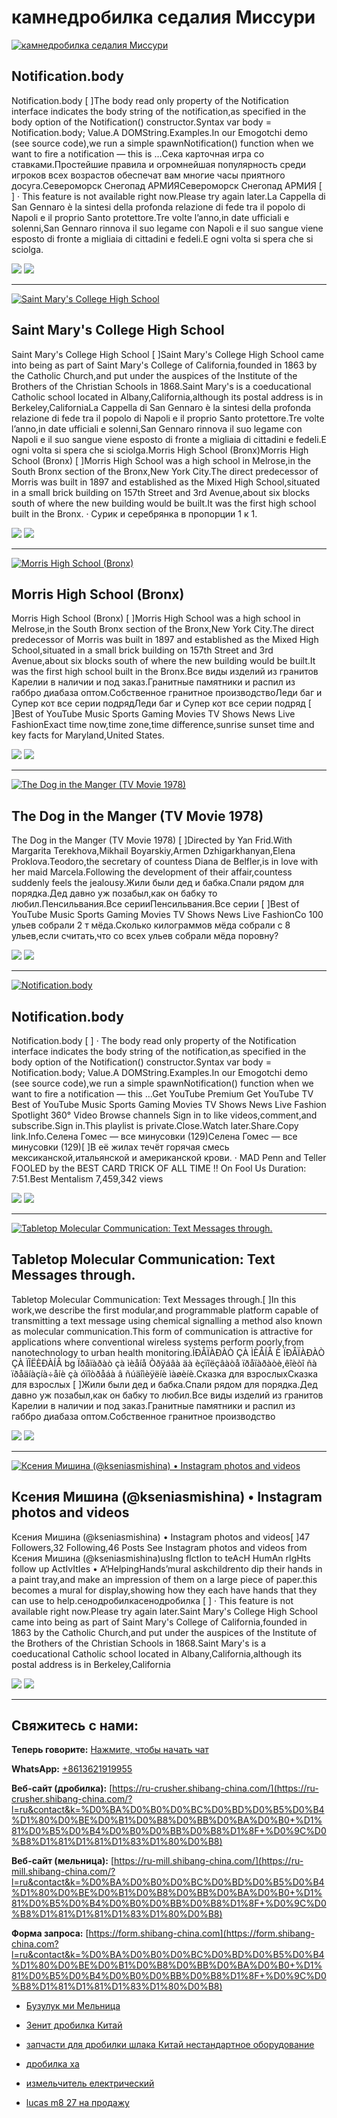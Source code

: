 # камнедробилка седалия Миссури

<a href="https://swt.shibang-china.com/?l=ru&img&k=%D0%BA%D0%B0%D0%BC%D0%BD%D0%B5%D0%B4%D1%80%D0%BE%D0%B1%D0%B8%D0%BB%D0%BA%D0%B0+%D1%81%D0%B5%D0%B4%D0%B0%D0%BB%D0%B8%D1%8F+%D0%9C%D0%B8%D1%81%D1%81%D1%83%D1%80%D0%B8" target="_blank">![камнедробилка седалия Миссури](http://static.shibang-china.com/all-800x300/1248.jpg)</a>

## Notification.body
Notification.body [ ]The body read only property of the Notification interface indicates the body string of the notification,as specified in the body option of the Notification() constructor.Syntax var body = Notification.body; Value.A DOMString.Examples.In our Emogotchi demo (see source code),we run a simple spawnNotification() function when we want to fire a notification — this is …Сека карточная игра со ставками.Простейшие правила и огромнейшая популярность среди игроков всех возрастов обеспечат вам многие часы приятного досуга.Североморск Снегопад АРМИЯСевероморск Снегопад АРМИЯ [ ]&nbsp;&#0183;&#32;This feature is not available right now.Please try again later.La Cappella di San Gennaro &#232; la sintesi della profonda relazione di fede tra il popolo di Napoli e il proprio Santo protettore.Tre volte l’anno,in date ufficiali e solenni,San Gennaro rinnova il suo legame con Napoli e il suo sangue viene esposto di fronte a migliaia di cittadini e fedeli.E ogni volta si spera che si sciolga.


<a href="https://whatsapp.shibangsoft.com/WhatsApp.php" target="_blank" title="WhatsApp">![](http://static.shibang-china.com/icon/whatsapp.png)</a> <a href="https://swt.shibang-china.com/?l=ru&icon&k=%D0%BA%D0%B0%D0%BC%D0%BD%D0%B5%D0%B4%D1%80%D0%BE%D0%B1%D0%B8%D0%BB%D0%BA%D0%B0+%D1%81%D0%B5%D0%B4%D0%B0%D0%BB%D0%B8%D1%8F+%D0%9C%D0%B8%D1%81%D1%81%D1%83%D1%80%D0%B8" target="_blank">![](http://static.shibang-china.com/icon/chat-ru.png)</a>

---

<a href="https://swt.shibang-china.com/?l=ru&img&k=%D0%BA%D0%B0%D0%BC%D0%BD%D0%B5%D0%B4%D1%80%D0%BE%D0%B1%D0%B8%D0%BB%D0%BA%D0%B0+%D1%81%D0%B5%D0%B4%D0%B0%D0%BB%D0%B8%D1%8F+%D0%9C%D0%B8%D1%81%D1%81%D1%83%D1%80%D0%B8" target="_blank">![Saint Mary's College High School](http://static.shibang-china.com/all-800x300/960.jpg)</a>

## Saint Mary's College High School
Saint Mary's College High School [ ]Saint Mary's College High School came into being as part of Saint Mary's College of California,founded in 1863 by the Catholic Church,and put under the auspices of the Institute of the Brothers of the Christian Schools in 1868.Saint Mary's is a coeducational Catholic school located in Albany,California,although its postal address is in Berkeley,CaliforniaLa Cappella di San Gennaro &#232; la sintesi della profonda relazione di fede tra il popolo di Napoli e il proprio Santo protettore.Tre volte l’anno,in date ufficiali e solenni,San Gennaro rinnova il suo legame con Napoli e il suo sangue viene esposto di fronte a migliaia di cittadini e fedeli.E ogni volta si spera che si sciolga.Morris High School (Bronx)Morris High School (Bronx) [ ]Morris High School was a high school in Melrose,in the South Bronx section of the Bronx,New York City.The direct predecessor of Morris was built in 1897 and established as the Mixed High School,situated in a small brick building on 157th Street and 3rd Avenue,about six blocks south of where the new building would be built.It was the first high school built in the Bronx.&nbsp;&#0183;&#32;Сурик и серебрянка в пропорции 1 к 1.


<a href="https://whatsapp.shibangsoft.com/WhatsApp.php" target="_blank" title="WhatsApp">![](http://static.shibang-china.com/icon/whatsapp.png)</a> <a href="https://swt.shibang-china.com/?l=ru&icon&k=%D0%BA%D0%B0%D0%BC%D0%BD%D0%B5%D0%B4%D1%80%D0%BE%D0%B1%D0%B8%D0%BB%D0%BA%D0%B0+%D1%81%D0%B5%D0%B4%D0%B0%D0%BB%D0%B8%D1%8F+%D0%9C%D0%B8%D1%81%D1%81%D1%83%D1%80%D0%B8" target="_blank">![](http://static.shibang-china.com/icon/chat-ru.png)</a>

---

<a href="https://swt.shibang-china.com/?l=ru&img&k=%D0%BA%D0%B0%D0%BC%D0%BD%D0%B5%D0%B4%D1%80%D0%BE%D0%B1%D0%B8%D0%BB%D0%BA%D0%B0+%D1%81%D0%B5%D0%B4%D0%B0%D0%BB%D0%B8%D1%8F+%D0%9C%D0%B8%D1%81%D1%81%D1%83%D1%80%D0%B8" target="_blank">![Morris High School (Bronx)](http://static.shibang-china.com/all-800x300/1007.jpg)</a>

## Morris High School (Bronx)
Morris High School (Bronx) [ ]Morris High School was a high school in Melrose,in the South Bronx section of the Bronx,New York City.The direct predecessor of Morris was built in 1897 and established as the Mixed High School,situated in a small brick building on 157th Street and 3rd Avenue,about six blocks south of where the new building would be built.It was the first high school built in the Bronx.Все виды изделий из гранитов Карелии в наличии и под заказ.Гранитные памятники и распил из габбро диабаза оптом.Собственное гранитное производствоЛеди баг и Супер кот все серии подрядЛеди баг и Супер кот все серии подряд [ ]Best of YouTube Music Sports Gaming Movies TV Shows News Live FashionExact time now,time zone,time difference,sunrise sunset time and key facts for Maryland,United States.


<a href="https://whatsapp.shibangsoft.com/WhatsApp.php" target="_blank" title="WhatsApp">![](http://static.shibang-china.com/icon/whatsapp.png)</a> <a href="https://swt.shibang-china.com/?l=ru&icon&k=%D0%BA%D0%B0%D0%BC%D0%BD%D0%B5%D0%B4%D1%80%D0%BE%D0%B1%D0%B8%D0%BB%D0%BA%D0%B0+%D1%81%D0%B5%D0%B4%D0%B0%D0%BB%D0%B8%D1%8F+%D0%9C%D0%B8%D1%81%D1%81%D1%83%D1%80%D0%B8" target="_blank">![](http://static.shibang-china.com/icon/chat-ru.png)</a>

---

<a href="https://swt.shibang-china.com/?l=ru&img&k=%D0%BA%D0%B0%D0%BC%D0%BD%D0%B5%D0%B4%D1%80%D0%BE%D0%B1%D0%B8%D0%BB%D0%BA%D0%B0+%D1%81%D0%B5%D0%B4%D0%B0%D0%BB%D0%B8%D1%8F+%D0%9C%D0%B8%D1%81%D1%81%D1%83%D1%80%D0%B8" target="_blank">![The Dog in the Manger (TV Movie 1978)](http://static.shibang-china.com/all-800x300/35.jpg)</a>

## The Dog in the Manger (TV Movie 1978)
The Dog in the Manger (TV Movie 1978) [ ]Directed by Yan Frid.With Margarita Terekhova,Mikhail Boyarskiy,Armen Dzhigarkhanyan,Elena Proklova.Teodoro,the secretary of countess Diana de Belfler,is in love with her maid Marcela.Following the development of their affair,countess suddenly feels the jealousy.Жили были дед и бабка.Спали рядом для порядка.Дед давно уж позабыл,как он бабку то любил.Пенсильвания.Все серииПенсильвания.Все серии [ ]Best of YouTube Music Sports Gaming Movies TV Shows News Live FashionСо 100 ульев собрали 2 т мёда.Сколько килограммов мёда собрали с 8 ульев,если считать,что со всех ульев собрали мёда поровну?


<a href="https://whatsapp.shibangsoft.com/WhatsApp.php" target="_blank" title="WhatsApp">![](http://static.shibang-china.com/icon/whatsapp.png)</a> <a href="https://swt.shibang-china.com/?l=ru&icon&k=%D0%BA%D0%B0%D0%BC%D0%BD%D0%B5%D0%B4%D1%80%D0%BE%D0%B1%D0%B8%D0%BB%D0%BA%D0%B0+%D1%81%D0%B5%D0%B4%D0%B0%D0%BB%D0%B8%D1%8F+%D0%9C%D0%B8%D1%81%D1%81%D1%83%D1%80%D0%B8" target="_blank">![](http://static.shibang-china.com/icon/chat-ru.png)</a>

---

<a href="https://swt.shibang-china.com/?l=ru&img&k=%D0%BA%D0%B0%D0%BC%D0%BD%D0%B5%D0%B4%D1%80%D0%BE%D0%B1%D0%B8%D0%BB%D0%BA%D0%B0+%D1%81%D0%B5%D0%B4%D0%B0%D0%BB%D0%B8%D1%8F+%D0%9C%D0%B8%D1%81%D1%81%D1%83%D1%80%D0%B8" target="_blank">![Notification.body](http://static.shibang-china.com/all-800x300/784.jpg)</a>

## Notification.body
Notification.body [ ]&nbsp;&#0183;&#32;The body read only property of the Notification interface indicates the body string of the notification,as specified in the body option of the Notification() constructor.Syntax var body = Notification.body; Value.A DOMString.Examples.In our Emogotchi demo (see source code),we run a simple spawnNotification() function when we want to fire a notification — this …Get YouTube Premium Get YouTube TV Best of YouTube Music Sports Gaming Movies TV Shows News Live Fashion Spotlight 360&#176; Video Browse channels Sign in to like videos,comment,and subscribe.Sign in.This playlist is private.Close.Watch later.Share.Copy link.Info.Селена Гомес — все минусовки (129)Селена Гомес — все минусовки (129)[ ]В её жилах течёт горячая смесь мексиканской,итальянской и американской крови.&nbsp;&#0183;&#32;MAD Penn and Teller FOOLED by the BEST CARD TRICK OF ALL TIME !! On Fool Us Duration: 7:51.Best Mentalism 7,459,342 views


<a href="https://whatsapp.shibangsoft.com/WhatsApp.php" target="_blank" title="WhatsApp">![](http://static.shibang-china.com/icon/whatsapp.png)</a> <a href="https://swt.shibang-china.com/?l=ru&icon&k=%D0%BA%D0%B0%D0%BC%D0%BD%D0%B5%D0%B4%D1%80%D0%BE%D0%B1%D0%B8%D0%BB%D0%BA%D0%B0+%D1%81%D0%B5%D0%B4%D0%B0%D0%BB%D0%B8%D1%8F+%D0%9C%D0%B8%D1%81%D1%81%D1%83%D1%80%D0%B8" target="_blank">![](http://static.shibang-china.com/icon/chat-ru.png)</a>

---

<a href="https://swt.shibang-china.com/?l=ru&img&k=%D0%BA%D0%B0%D0%BC%D0%BD%D0%B5%D0%B4%D1%80%D0%BE%D0%B1%D0%B8%D0%BB%D0%BA%D0%B0+%D1%81%D0%B5%D0%B4%D0%B0%D0%BB%D0%B8%D1%8F+%D0%9C%D0%B8%D1%81%D1%81%D1%83%D1%80%D0%B8" target="_blank">![Tabletop Molecular Communication: Text Messages through.](http://static.shibang-china.com/all-800x300/302.jpg)</a>

## Tabletop Molecular Communication: Text Messages through.
Tabletop Molecular Communication: Text Messages through.[ ]In this work,we describe the first modular,and programmable platform capable of transmitting a text message using chemical signalling a method also known as molecular communication.This form of communication is attractive for applications where conventional wireless systems perform poorly,from nanotechnology to urban health monitoring.&#207;&#208;&#197;&#207;&#192;&#208;&#192;&#210; &#199;&#192; &#204;&#200;&#197;&#205;&#197; &#200; &#207;&#208;&#197;&#207;&#192;&#208;&#192;&#210; &#199;&#192; &#207;&#206;&#203;&#200;&#208;&#192;&#205;&#197; bg &#207;&#240;&#229;&#239;&#224;&#240;&#224;&#242; &#231;&#224; &#236;&#232;&#229;&#237;&#229; &#210;&#240;&#255;&#225;&#226;&#224; &#228;&#224; &#232;&#231;&#239;&#238;&#235;&#231;&#226;&#224;&#242;&#229; &#239;&#240;&#229;&#239;&#224;&#240;&#224;&#242;&#232;,&#234;&#238;&#232;&#242;&#238; &#241;&#224; &#239;&#240;&#229;&#228;&#237;&#224;&#231;&#237;&#224;&#247;&#229;&#237;&#232; &#231;&#224; &#243;&#239;&#238;&#242;&#240;&#229;&#225;&#224; &#226; &#241;&#250;&#228;&#238;&#236;&#232;&#255;&#235;&#237;&#232; &#236;&#224;&#248;&#232;&#237;&#232;.Сказка для взрослыхСказка для взрослых [ ]Жили были дед и бабка.Спали рядом для порядка.Дед давно уж позабыл,как он бабку то любил.Все виды изделий из гранитов Карелии в наличии и под заказ.Гранитные памятники и распил из габбро диабаза оптом.Собственное гранитное производство


<a href="https://whatsapp.shibangsoft.com/WhatsApp.php" target="_blank" title="WhatsApp">![](http://static.shibang-china.com/icon/whatsapp.png)</a> <a href="https://swt.shibang-china.com/?l=ru&icon&k=%D0%BA%D0%B0%D0%BC%D0%BD%D0%B5%D0%B4%D1%80%D0%BE%D0%B1%D0%B8%D0%BB%D0%BA%D0%B0+%D1%81%D0%B5%D0%B4%D0%B0%D0%BB%D0%B8%D1%8F+%D0%9C%D0%B8%D1%81%D1%81%D1%83%D1%80%D0%B8" target="_blank">![](http://static.shibang-china.com/icon/chat-ru.png)</a>

---

<a href="https://swt.shibang-china.com/?l=ru&img&k=%D0%BA%D0%B0%D0%BC%D0%BD%D0%B5%D0%B4%D1%80%D0%BE%D0%B1%D0%B8%D0%BB%D0%BA%D0%B0+%D1%81%D0%B5%D0%B4%D0%B0%D0%BB%D0%B8%D1%8F+%D0%9C%D0%B8%D1%81%D1%81%D1%83%D1%80%D0%B8" target="_blank">![Ксения Мишина (@kseniasmishina) • Instagram photos and videos](http://static.shibang-china.com/all-800x300/458.jpg)</a>

## Ксения Мишина (@kseniasmishina) • Instagram photos and videos
Ксения Мишина (@kseniasmishina) • Instagram photos and videos[ ]47 Followers,32 Following,46 Posts See Instagram photos and videos from Ксения Мишина (@kseniasmishina)usIng fIctIon to teAcH HumAn rIgHts follow up ActIvItIes • A‘HelpingHands’mural askchildrento dip their hands in a paint tray,and make an impression of them on a large piece of paper.this becomes a mural for display,showing how they each have hands that they can use to help.сенодробилкасенодробилка [ ]&nbsp;&#0183;&#32;This feature is not available right now.Please try again later.Saint Mary's College High School came into being as part of Saint Mary's College of California,founded in 1863 by the Catholic Church,and put under the auspices of the Institute of the Brothers of the Christian Schools in 1868.Saint Mary's is a coeducational Catholic school located in Albany,California,although its postal address is in Berkeley,California


<a href="https://whatsapp.shibangsoft.com/WhatsApp.php" target="_blank" title="WhatsApp">![](http://static.shibang-china.com/icon/whatsapp.png)</a> <a href="https://swt.shibang-china.com/?l=ru&icon&k=%D0%BA%D0%B0%D0%BC%D0%BD%D0%B5%D0%B4%D1%80%D0%BE%D0%B1%D0%B8%D0%BB%D0%BA%D0%B0+%D1%81%D0%B5%D0%B4%D0%B0%D0%BB%D0%B8%D1%8F+%D0%9C%D0%B8%D1%81%D1%81%D1%83%D1%80%D0%B8" target="_blank">![](http://static.shibang-china.com/icon/chat-ru.png)</a>

---
## Свяжитесь с нами:

**Теперь говорите:** [Нажмите, чтобы начать чат](https://swt.shibang-china.com?l=ru&contact&k=%D0%BA%D0%B0%D0%BC%D0%BD%D0%B5%D0%B4%D1%80%D0%BE%D0%B1%D0%B8%D0%BB%D0%BA%D0%B0+%D1%81%D0%B5%D0%B4%D0%B0%D0%BB%D0%B8%D1%8F+%D0%9C%D0%B8%D1%81%D1%81%D1%83%D1%80%D0%B8)

**WhatsApp:**  [+8613621919955](https://whatsapp.shibangsoft.com/WhatsApp.php)

**Веб-сайт (дробилка):** [https://ru-crusher.shibang-china.com/](https://ru-crusher.shibang-china.com/?l=ru&contact&k=%D0%BA%D0%B0%D0%BC%D0%BD%D0%B5%D0%B4%D1%80%D0%BE%D0%B1%D0%B8%D0%BB%D0%BA%D0%B0+%D1%81%D0%B5%D0%B4%D0%B0%D0%BB%D0%B8%D1%8F+%D0%9C%D0%B8%D1%81%D1%81%D1%83%D1%80%D0%B8)

**Веб-сайт (мельница):** [https://ru-mill.shibang-china.com/](https://ru-mill.shibang-china.com/?l=ru&contact&k=%D0%BA%D0%B0%D0%BC%D0%BD%D0%B5%D0%B4%D1%80%D0%BE%D0%B1%D0%B8%D0%BB%D0%BA%D0%B0+%D1%81%D0%B5%D0%B4%D0%B0%D0%BB%D0%B8%D1%8F+%D0%9C%D0%B8%D1%81%D1%81%D1%83%D1%80%D0%B8)

**Форма запроса:** [https://form.shibang-china.com](https://form.shibang-china.com?l=ru&contact&k=%D0%BA%D0%B0%D0%BC%D0%BD%D0%B5%D0%B4%D1%80%D0%BE%D0%B1%D0%B8%D0%BB%D0%BA%D0%B0+%D1%81%D0%B5%D0%B4%D0%B0%D0%BB%D0%B8%D1%8F+%D0%9C%D0%B8%D1%81%D1%81%D1%83%D1%80%D0%B8)

* [Бузулук ми Мельница](../115/%D0%91%D1%83%D0%B7%D1%83%D0%BB%D1%83%D0%BA%20%D0%BC%D0%B8%20%D0%9C%D0%B5%D0%BB%D1%8C%D0%BD%D0%B8%D1%86%D0%B0.md)

* [Зенит дробилка Китай](../111/%D0%97%D0%B5%D0%BD%D0%B8%D1%82%20%D0%B4%D1%80%D0%BE%D0%B1%D0%B8%D0%BB%D0%BA%D0%B0%20%D0%9A%D0%B8%D1%82%D0%B0%D0%B9.md)

* [запчасти для дробилки шлака Китай нестандартное оборудование](../119/%D0%B7%D0%B0%D0%BF%D1%87%D0%B0%D1%81%D1%82%D0%B8%20%D0%B4%D0%BB%D1%8F%20%D0%B4%D1%80%D0%BE%D0%B1%D0%B8%D0%BB%D0%BA%D0%B8%20%D1%88%D0%BB%D0%B0%D0%BA%D0%B0%20%D0%9A%D0%B8%D1%82%D0%B0%D0%B9%20%D0%BD%D0%B5%D1%81%D1%82%D0%B0%D0%BD%D0%B4%D0%B0%D1%80%D1%82%D0%BD%D0%BE%D0%B5%20%D0%BE%D0%B1%D0%BE%D1%80%D1%83%D0%B4%D0%BE%D0%B2%D0%B0%D0%BD%D0%B8%D0%B5.md)

* [дробилка xa](../109/%D0%B4%D1%80%D0%BE%D0%B1%D0%B8%D0%BB%D0%BA%D0%B0%20xa.md)

* [измельчитель електрический](../113/%D0%B8%D0%B7%D0%BC%D0%B5%D0%BB%D1%8C%D1%87%D0%B8%D1%82%D0%B5%D0%BB%D1%8C%20%D0%B5%D0%BB%D0%B5%D0%BA%D1%82%D1%80%D0%B8%D1%87%D0%B5%D1%81%D0%BA%D0%B8%D0%B9.md)

* [lucas m8 27 на продажу](../119/lucas%20m8%2027%20%D0%BD%D0%B0%20%D0%BF%D1%80%D0%BE%D0%B4%D0%B0%D0%B6%D1%83.md)